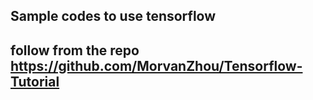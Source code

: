 ## Sample codes to use tensorflow
## follow from the repo  https://github.com/MorvanZhou/Tensorflow-Tutorial